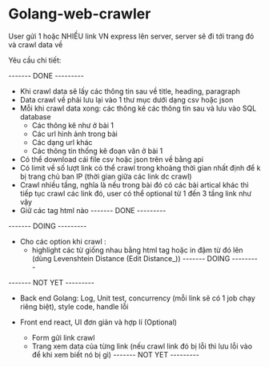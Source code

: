 # Golang-web-crawler

User gửi 1 hoặc NHIỀU link VN express lên server, server sẽ đi tới trang đó và crawl data về
 
Yêu cầu chi tiết:
 

------- DONE ---------
- Khi crawl data sẽ lấy các thông tin sau về title, heading, paragraph
- Data crawl về phải lưu lại vào 1 thư mục dưới dạng csv hoặc json
- Mỗi khi crawl data xong: các thông kê các thông tin sau và lưu vào SQL database
  + Các thông kê như ở bài 1
  + Các url hình ảnh trong bài
  + Các dạng url khác
  + Các thông tin thống kê đoạn văn ở bài 1
- Có thể download cái file csv hoặc json trên về bằng api
- Có limit về số lượt link có thể crawl trong khoảng thời gian nhất định để k bị trang chủ ban IP (thời gian giữa các link dc crawl)
- Crawl nhiều tầng, nghĩa là nếu trong bài đó có các bài artical khác thì tiếp tục crawl các link đó, user có thể optional từ 1 đến 3 tầng link như vậy
- Giữ các tag html nào
------- DONE ---------


------- DOING ---------
- Cho các option khi crawl : 
  + highlight các từ giống nhau bằng html tag hoặc in đậm từ đó lên (dùng Levenshtein Distance (Edit Distance_))
------- DOING ---------

------- NOT YET ---------
- Back end Golang: Log, Unit test, concurrency (mỗi link sẽ có 1 job chạy riêng biệt), style code, handle lỗi

- Front end react, UI đơn giản và hợp lí (Optional)
  + Form gửi link crawl
  + Trang xem data của từng link (nếu crawl link đó bị lỗi thì lưu lỗi vào để khi xem biết nó bị gì)
------- NOT YET ---------